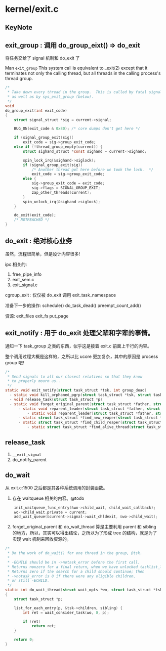 # kernel/exit.c

## KeyNote

## exit_group : 调用 do_group_eixt() => do_exit

将任务交给了 signal 机制和 do_exit 了

Man `exit_group`
    This system call is equivalent to _exit(2) except that it terminates not only the calling thread, but all threads in the calling process's thread group.

```c
/*
 * Take down every thread in the group.  This is called by fatal signals
 * as well as by sys_exit_group (below).
 */
void
do_group_exit(int exit_code)
{
	struct signal_struct *sig = current->signal;

	BUG_ON(exit_code & 0x80); /* core dumps don't get here */

	if (signal_group_exit(sig))
		exit_code = sig->group_exit_code;
	else if (!thread_group_empty(current)) {
		struct sighand_struct *const sighand = current->sighand;

		spin_lock_irq(&sighand->siglock);
		if (signal_group_exit(sig))
			/* Another thread got here before we took the lock.  */
			exit_code = sig->group_exit_code;
		else {
			sig->group_exit_code = exit_code;
			sig->flags = SIGNAL_GROUP_EXIT;
			zap_other_threads(current);
		}
		spin_unlock_irq(&sighand->siglock);
	}

	do_exit(exit_code);
	/* NOTREACHED */
}
```


## do_exit : 绝对核心业务

虽然，流程很简单，但是设计内容很多!

ipc 相关的:
1. free_pipe_info
2. exit_sem.c
3. exit_signal.c

cgroup_exit : 仅仅被 do_exit 调用
exit_task_namespace

准备下一步的操作:
schedule()
do_task_dead()
preempt_count_add()


资源:
exit_files
exit_fs
put_page

## exit_notify :  用于 do_exit 处理父辈和字辈的事情。

通知一下 task_group 之类的东西，似乎这是接着 exit.c 前面上千行的内容。

整个调用过程大概是这样的，之所以比 ucore 更加复杂，其中的原因是 process group 吧!

```c
/*
 * Send signals to all our closest relatives so that they know
 * to properly mourn us..
 */
static void exit_notify(struct task_struct *tsk, int group_dead)
  - static void kill_orphaned_pgrp(struct task_struct *tsk, struct task_struct *parent)
  - void release_task(struct task_struct *p)
  - static void forget_original_parent(struct task_struct *father, struct list_head *dead)
      - static void reparent_leader(struct task_struct *father, struct task_struct *p, struct list_head *dead)
          - static void reparent_leader(struct task_struct *father, struct task_struct *p, struct list_head *dead)
      - static struct task_struct *find_new_reaper(struct task_struct *father, struct task_struct *child_reaper)
      - static struct task_struct *find_child_reaper(struct task_struct *father)
          - static struct task_struct *find_alive_thread(struct task_struct *p)
```

## release_task
1. `__exit_signal`
2. do_notify_parent 


## do_wait

从 exit.c:1500 之后都是其各种系统调用的封装函数。

1. 存在 waitqueue 相关的内容。@todo
```c
	init_waitqueue_func_entry(&wo->child_wait, child_wait_callback);
	wo->child_wait.private = current;
	add_wait_queue(&current->signal->wait_chldexit, &wo->child_wait);
```

2. forget_original_parent 和 do_wait_thread 算是主要利用 parent 和 sibling 的地方，所以，其实可以得出结论，之所以为了形成 tree 的结构，就是为了实现 wait 机制来回收资源的。

```c
/*
 * Do the work of do_wait() for one thread in the group, @tsk.
 *
 * -ECHILD should be in ->notask_error before the first call.
 * Returns nonzero for a final return, when we have unlocked tasklist_lock.
 * Returns zero if the search for a child should continue; then
 * ->notask_error is 0 if there were any eligible children,
 * or still -ECHILD.
 */
static int do_wait_thread(struct wait_opts *wo, struct task_struct *tsk)
{
	struct task_struct *p;

	list_for_each_entry(p, &tsk->children, sibling) {
		int ret = wait_consider_task(wo, 0, p);

		if (ret)
			return ret;
	}

	return 0;
}
```


